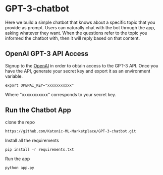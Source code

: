 # GPT-3-chatbot

Here we build a simple chatbot that knows about a specific topic that you provide as prompt. Users can naturally chat with the bot through the app, asking whatever they want. When the questions refer to the topic you informed the chatbot with, then it will reply based on that content.

## OpenAI GPT-3 API Access

Signup to the [OpenAI](https://openai.com/api/) in order to obtain access to the GPT-3 API.
Once you have the API, generate your secret key and export it as an environment variable.

```
export OPENAI_KEY="xxxxxxxxxxx"
```
Where "xxxxxxxxxxx" corresponds to your secret key.

## Run the Chatbot App

clone the repo
```
https://github.com/Katonic-ML-Marketplace/GPT-3-chatbot.git
```
Install all the requirements

```
pip install -r requirements.txt
```

Run the app
```
python app.py
```
